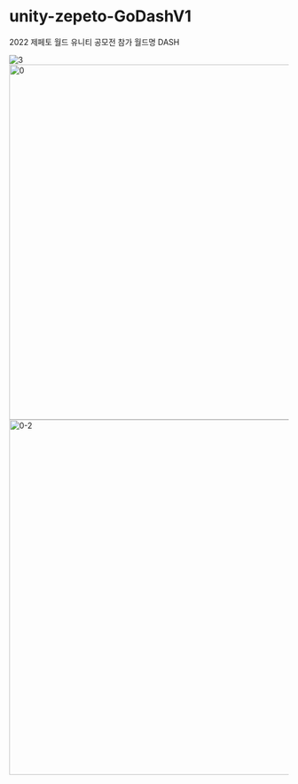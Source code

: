 # unity-zepeto-GoDashV1


2022 제페토 월드 유니티 공모전 참가 월드명 DASH









![3](https://user-images.githubusercontent.com/97657265/181144416-8899a976-c9c5-4d7a-b6a8-845a355933cd.PNG)\
<img width="640" alt="0" src="https://user-images.githubusercontent.com/97657265/181144838-0973f4b7-0f4e-43af-bf73-fa98e1696362.png">
<img width="640" alt="0-2" src="https://user-images.githubusercontent.com/97657265/181144848-0f6ce4f1-0a7a-4440-91a4-83b423cf5644.png">
